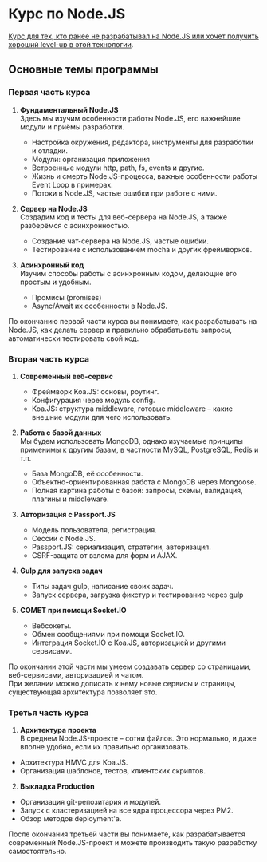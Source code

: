 # Курс по Node.JS
[Курс для тех, кто ранее не разрабатывал на Node.JS или хочет получить хороший level-up в этой технологии](https://learn.javascript.ru/courses/nodejs).

## Основные темы программы


### Первая часть курса

1. **Фундаментальный Node.JS**
\
Здесь мы изучим особенности работы Node.JS, его важнейшие модули и приёмы разработки.

    - Настройка окружения, редактора, инструменты для разработки и отладки.
    - Модули: организация приложения
    - Встроенные модули http, path, fs, events и другие.
    - Жизнь и смерть Node.JS-процесса, важные особенности работы Event Loop в примерах.
    - Потоки в Node.JS, частые ошибки при работе с ними.


2. **Сервер на Node.JS**
\
Создадим код и тесты для веб-сервера на Node.JS, а также разберёмся с асинхронностью.

    - Создание чат-сервера на Node.JS, частые ошибки.
    - Тестирование с использованием mocha и других фреймворков.


3. **Асинхронный код**
\
Изучим способы работы с асинхронным кодом, делающие его простым и удобным.

    - Промисы (promises)
    - Async/Await их особенности в Node.JS.
    

По окончанию первой части курса вы понимаете, как разрабатывать на Node.JS,
как делать сервер и правильно обрабатывать запросы, автоматически тестировать свой код.


### Вторая часть курса

1. **Современный веб-сервис**
    - Фреймворк Koa.JS: основы, роутинг.
    - Конфигурация через модуль config.
    - Koa.JS: структура middleware, готовые middleware – какие внешние модули для чего использовать.

2. **Работа с базой данных**
\
Мы будем использовать MongoDB, однако изучаемые принципы применимы к другим базам, в частности MySQL, PostgreSQL, Redis и т.п.

    - База MongoDB, её особенности.
    - Объектно-ориентированная работа с MongoDB через Mongoose.
    - Полная картина работы с базой: запросы, схемы, валидация, плагины и middleware.

3. **Авторизация с Passport.JS**
    - Модель пользователя, регистрация.
    - Сессии с Node.JS.
    - Passport.JS: сериализация, стратегии, авторизация.
    - CSRF-защита от взлома для форм и AJAX.

4. **Gulp для запуска задач**
    - Типы задач gulp, написание своих задач.
    - Запуск сервера, загрузка фикстур и тестирование через gulp

5. **COMET при помощи Socket.IO**
    - Вебсокеты.
    - Обмен сообщениями при помощи Socket.IO.
    - Интеграция Socket.IO с Koa.JS, авторизацией и другими сервисами.


По окончании этой части мы умеем создавать сервер со страницами, веб-сервисами, авторизацией и чатом.
\
При желании можно дописать к нему новые сервисы и страницы, существующая архитектура позволяет это.


### Третья часть курса

1. **Архитектура проекта**
\
В среднем Node.JS-проекте – сотни файлов. Это нормально, и даже вполне удобно, если их правильно организовать.

- Архитектура HMVC для Koa.JS.
- Организация шаблонов, тестов, клиентских скриптов.

2. **Выкладка Production**
- Организация git-репозитария и модулей.
- Запуск с кластеризацией на все ядра процессора через PM2.
- Обзор методов deployment'а.


После окончания третьей части вы понимаете, как разрабатывается современный Node.JS-проект и можете производить такую разработку самостоятельно.
